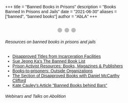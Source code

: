 +++
title = "Banned Books in Prisons"
description = "Books Banned In Prisons and Jails"
date = "2021-06-30"
aliases = ["banned", "banned books"]
author = "AbLA"
+++
<style>
* {box-sizing: border-box;}
body {font-family: Verdana, sans-serif;}
.mySlides {display: none;}
img {vertical-align: middle;}

/* Slideshow container */
.slideshow-container {
  width: 50%;
  position: relative;
  margin: auto;
}

/* Caption text */
.text {
  color: #f2f2f2;
  font-size: 15px;
  padding: 8px 12px;
  position: absolute;
  bottom: 8px;
  width: 100%;
  text-align: center;
}

/* Number text (1/3 etc) */
.numbertext {
  color: #f2f2f2;
  font-size: 12px;
  padding: 8px 12px;
  position: absolute;
  top: 0;
}

/* The dots/bullets/indicators */
.dot {
  height: 15px;
  width: 15px;
  margin: 0 2px;
  background-color: #bbb;
  border-radius: 50%;
  display: inline-block;
  transition: background-color 0.6s ease;
}

.active {
  background-color: #717171;
}

/* Fading animation */
.fade {
  -webkit-animation-name: fade;
  -webkit-animation-duration: 1.5s;
  animation-name: fade;
  animation-duration: 1.5s;
}

@-webkit-keyframes fade {
  from {opacity: .4} 
  to {opacity: 1}
}

@keyframes fade {
  from {opacity: .4} 
  to {opacity: 1}
}

/* On smaller screens, decrease text size */
@media only screen and (max-width: 300px) {
  .text {font-size: 11px}
}
</style>
</head>
<body>

<div class="slideshow-container">


<div class="mySlides fade">
  <div class="numbertext">1 / 3</div>
  <img src="/images/thug.jpg" style="width:50%">
    <div class="text">Caption Text</div>

</div>

<div class="mySlides fade">
  <div class="numbertext">2 / 3</div>
  <img src="/images/bluesteyes.jpg" style="width:50%">
  <div class="text">Caption Two</div>
</div>


</div>
<br>

<div style="text-align:center">
  <span class="dot"></span> 
  <span class="dot"></span> 
  <span class="dot"></span> 
</div>

<script>
var slideIndex = 0;
showSlides();

function showSlides() {
  var i;
  var slides = document.getElementsByClassName("mySlides");
  var dots = document.getElementsByClassName("dot");
  for (i = 0; i < slides.length; i++) {
    slides[i].style.display = "none";  
  }
  slideIndex++;
  if (slideIndex > slides.length) {slideIndex = 1}    
  for (i = 0; i < dots.length; i++) {
    dots[i].className = dots[i].className.replace(" active", "");
  }
  slides[slideIndex-1].style.display = "block";  
  dots[slideIndex-1].className += " active";
  setTimeout(showSlides, 2000); // Change image every 2 seconds
}
</script>


###### Resources on banned books in prisons and jails

* [Disapproved Titles from Incarceration Facilities](https://docs.google.com/spreadsheets/d/1livnUApwrT97DGy5LcXishlXp68Rl3Jp/edit#gid=1464644036)
* [Sue Jeong Ka's The Banned Book List](http://suejeongka.com/index.php/the-banned-book-list/)
* [Prison Activist Resources: Books, Magazines & Publishers](https://www.prisonactivist.org/resources/books-magazines-and-publishers)
* [Books-to-prisoners: Outside Organizations](https://www.bookstoprisoners.net/outside-organizations/)
* [The Section of Disapproved Books with Daniel McCarthy Clifford](https://wam.umn.edu/incubator-project-with-daniel-mccarthy-clifford/)
* [Kate Cauley's Article "Banned Books behind Bars"](https://drive.google.com/file/d/1-bdu4lcmKF-iEzKg9YAozr1xMiAF02LG/view)

###### Webinars and Talks on Abolition